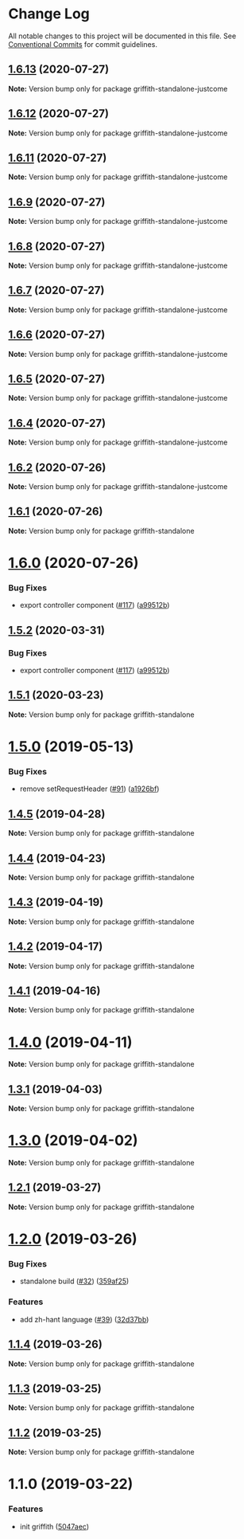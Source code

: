 # Change Log

All notable changes to this project will be documented in this file.
See [Conventional Commits](https://conventionalcommits.org) for commit guidelines.

## [1.6.13](https://github.com/wz19951016/griffith/compare/v1.6.12...v1.6.13) (2020-07-27)

**Note:** Version bump only for package griffith-standalone-justcome





## [1.6.12](https://github.com/wz19951016/griffith/compare/v1.6.11...v1.6.12) (2020-07-27)

**Note:** Version bump only for package griffith-standalone-justcome





## [1.6.11](https://github.com/wz19951016/griffith/compare/v1.6.10...v1.6.11) (2020-07-27)

**Note:** Version bump only for package griffith-standalone-justcome





## [1.6.9](https://github.com/wz19951016/griffith/compare/v1.6.8...v1.6.9) (2020-07-27)

**Note:** Version bump only for package griffith-standalone-justcome





## [1.6.8](https://github.com/wz19951016/griffith/compare/v1.6.7...v1.6.8) (2020-07-27)

**Note:** Version bump only for package griffith-standalone-justcome





## [1.6.7](https://github.com/wz19951016/griffith/compare/v1.6.6...v1.6.7) (2020-07-27)

**Note:** Version bump only for package griffith-standalone-justcome





## [1.6.6](https://github.com/wz19951016/griffith/compare/v1.6.5...v1.6.6) (2020-07-27)

**Note:** Version bump only for package griffith-standalone-justcome





## [1.6.5](https://github.com/wz19951016/griffith/compare/v1.6.4...v1.6.5) (2020-07-27)

**Note:** Version bump only for package griffith-standalone-justcome





## [1.6.4](https://github.com/wz19951016/griffith/compare/v1.6.2...v1.6.4) (2020-07-27)

**Note:** Version bump only for package griffith-standalone-justcome






## [1.6.2](https://github.com/wz19951016/griffith/compare/v1.6.1...v1.6.2) (2020-07-26)

**Note:** Version bump only for package griffith-standalone-justcome





## [1.6.1](https://github.com/wz19951016/griffith/compare/v1.6.0...v1.6.1) (2020-07-26)

**Note:** Version bump only for package griffith-standalone





# [1.6.0](https://github.com/wz19951016/griffith/compare/v1.5.0...v1.6.0) (2020-07-26)


### Bug Fixes

* export controller component ([#117](https://github.com/wz19951016/griffith/issues/117)) ([a99512b](https://github.com/wz19951016/griffith/commit/a99512b))





## [1.5.2](https://github.com/xiaoyuhen/griffith/compare/v1.5.0...v1.5.2) (2020-03-31)


### Bug Fixes

* export controller component ([#117](https://github.com/xiaoyuhen/griffith/issues/117)) ([a99512b](https://github.com/xiaoyuhen/griffith/commit/a99512b))





## [1.5.1](https://github.com/xiaoyuhen/griffith/compare/v1.5.0...v1.5.1) (2020-03-23)

**Note:** Version bump only for package griffith-standalone





# [1.5.0](https://github.com/zhihu/griffith/compare/v1.4.5...v1.5.0) (2019-05-13)


### Bug Fixes

* remove setRequestHeader ([#91](https://github.com/zhihu/griffith/issues/91)) ([a1926bf](https://github.com/zhihu/griffith/commit/a1926bf))





## [1.4.5](https://github.com/zhihu/griffith/compare/v1.4.4...v1.4.5) (2019-04-28)

**Note:** Version bump only for package griffith-standalone





## [1.4.4](https://github.com/xiaoyuhen/griffith/compare/v1.4.3...v1.4.4) (2019-04-23)

**Note:** Version bump only for package griffith-standalone





## [1.4.3](https://github.com/zhihu/griffith/compare/v1.4.2...v1.4.3) (2019-04-19)

**Note:** Version bump only for package griffith-standalone





## [1.4.2](https://github.com/zhihu/griffith/compare/v1.4.1...v1.4.2) (2019-04-17)

**Note:** Version bump only for package griffith-standalone





## [1.4.1](https://github.com/zhihu/griffith/compare/v1.4.0...v1.4.1) (2019-04-16)

**Note:** Version bump only for package griffith-standalone





# [1.4.0](https://github.com/zhihu/griffith/compare/v1.3.1...v1.4.0) (2019-04-11)

**Note:** Version bump only for package griffith-standalone





## [1.3.1](https://github.com/zhihu/griffith/compare/v1.3.0...v1.3.1) (2019-04-03)

**Note:** Version bump only for package griffith-standalone





# [1.3.0](https://github.com/xiaoyuhen/griffith/compare/v1.2.1...v1.3.0) (2019-04-02)

**Note:** Version bump only for package griffith-standalone





## [1.2.1](https://github.com/xiaoyuhen/griffith/compare/v1.2.0...v1.2.1) (2019-03-27)

**Note:** Version bump only for package griffith-standalone





# [1.2.0](https://github.com/zhihu/griffith/compare/v1.1.4...v1.2.0) (2019-03-26)


### Bug Fixes

* standalone build ([#32](https://github.com/zhihu/griffith/issues/32)) ([359af25](https://github.com/zhihu/griffith/commit/359af25))


### Features

* add zh-hant language ([#39](https://github.com/zhihu/griffith/issues/39)) ([32d37bb](https://github.com/zhihu/griffith/commit/32d37bb))





## [1.1.4](https://github.com/xiaoyuhen/griffith/compare/v1.1.3...v1.1.4) (2019-03-26)

**Note:** Version bump only for package griffith-standalone





## [1.1.3](https://github.com/xiaoyuhen/griffith/compare/v1.1.1...v1.1.3) (2019-03-25)

**Note:** Version bump only for package griffith-standalone





## [1.1.2](https://github.com/xiaoyuhen/griffith/compare/v1.1.1...v1.1.2) (2019-03-25)

**Note:** Version bump only for package griffith-standalone





# 1.1.0 (2019-03-22)


### Features

* init griffith ([5047aec](https://github.com/xiaoyuhen/griffith/commit/5047aec))
